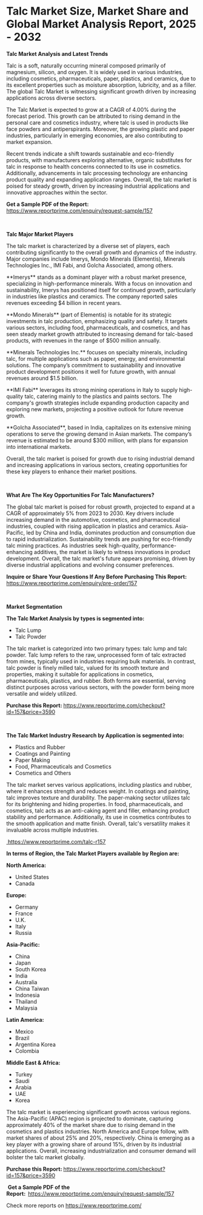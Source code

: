 <p><h1>Talc Market Size, Market Share and Global Market Analysis Report, 2025 - 2032</h1></p><p><strong>Talc Market Analysis and Latest Trends</strong></p>
<p><p>Talc is a soft, naturally occurring mineral composed primarily of magnesium, silicon, and oxygen. It is widely used in various industries, including cosmetics, pharmaceuticals, paper, plastics, and ceramics, due to its excellent properties such as moisture absorption, lubricity, and as a filler. The global Talc Market is witnessing significant growth driven by increasing applications across diverse sectors.</p><p>The Talc Market is expected to grow at a CAGR of 4.00% during the forecast period. This growth can be attributed to rising demand in the personal care and cosmetics industry, where talc is used in products like face powders and antiperspirants. Moreover, the growing plastic and paper industries, particularly in emerging economies, are also contributing to market expansion. </p><p>Recent trends indicate a shift towards sustainable and eco-friendly products, with manufacturers exploring alternative, organic substitutes for talc in response to health concerns connected to its use in cosmetics. Additionally, advancements in talc processing technology are enhancing product quality and expanding application ranges. Overall, the talc market is poised for steady growth, driven by increasing industrial applications and innovative approaches within the sector.</p></p>
<p><strong>Get a Sample PDF of the Report:&nbsp;</strong> <a href="https://www.reportprime.com/enquiry/request-sample/157?utm_campaign=2095&utm_medium=2&utm_source=Github&utm_content=ia&utm_term=18032025&utm_id=talc">https://www.reportprime.com/enquiry/request-sample/157</a></p>
<p>&nbsp;</p>
<p><strong>Talc Major Market Players</strong></p>
<p><p>The talc market is characterized by a diverse set of players, each contributing significantly to the overall growth and dynamics of the industry. Major companies include Imerys, Mondo Minerals (Elementis), Minerals Technologies Inc., IMI Fabi, and Golcha Associated, among others. </p><p>**Imerys** stands as a dominant player with a robust market presence, specializing in high-performance minerals. With a focus on innovation and sustainability, Imerys has positioned itself for continued growth, particularly in industries like plastics and ceramics. The company reported sales revenues exceeding $4 billion in recent years.</p><p>**Mondo Minerals** (part of Elementis) is notable for its strategic investments in talc production, emphasizing quality and safety. It targets various sectors, including food, pharmaceuticals, and cosmetics, and has seen steady market growth attributed to increasing demand for talc-based products, with revenues in the range of $500 million annually.</p><p>**Minerals Technologies Inc.** focuses on specialty minerals, including talc, for multiple applications such as paper, energy, and environmental solutions. The company’s commitment to sustainability and innovative product development positions it well for future growth, with annual revenues around $1.5 billion.</p><p>**IMI Fabi** leverages its strong mining operations in Italy to supply high-quality talc, catering mainly to the plastics and paints sectors. The company's growth strategies include expanding production capacity and exploring new markets, projecting a positive outlook for future revenue growth.</p><p>**Golcha Associated**, based in India, capitalizes on its extensive mining operations to serve the growing demand in Asian markets. The company’s revenue is estimated to be around $300 million, with plans for expansion into international markets.</p><p>Overall, the talc market is poised for growth due to rising industrial demand and increasing applications in various sectors, creating opportunities for these key players to enhance their market positions.</p></p>
<p>&nbsp;</p>
<p><strong>What Are The Key Opportunities For Talc Manufacturers?</strong></p>
<p><p>The global talc market is poised for robust growth, projected to expand at a CAGR of approximately 5% from 2023 to 2030. Key drivers include increasing demand in the automotive, cosmetics, and pharmaceutical industries, coupled with rising application in plastics and ceramics. Asia-Pacific, led by China and India, dominates production and consumption due to rapid industrialization. Sustainability trends are pushing for eco-friendly talc mining practices. As industries seek high-quality, performance-enhancing additives, the market is likely to witness innovations in product development. Overall, the talc market's future appears promising, driven by diverse industrial applications and evolving consumer preferences.</p></p>
<p><strong>Inquire or Share Your Questions If Any Before Purchasing This Report:</strong> <a href="https://www.reportprime.com/enquiry/pre-order/157?utm_campaign=2095&utm_medium=2&utm_source=Github&utm_content=ia&utm_term=18032025&utm_id=talc">https://www.reportprime.com/enquiry/pre-order/157</a></p>
<p>&nbsp;</p>
<p><strong>Market Segmentation</strong></p>
<p><strong>The Talc Market Analysis by types is segmented into:</strong></p>
<p><ul><li>Talc Lump</li><li>Talc Powder</li></ul></p>
<p><p>The talc market is categorized into two primary types: talc lump and talc powder. Talc lump refers to the raw, unprocessed form of talc extracted from mines, typically used in industries requiring bulk materials. In contrast, talc powder is finely milled talc, valued for its smooth texture and properties, making it suitable for applications in cosmetics, pharmaceuticals, plastics, and rubber. Both forms are essential, serving distinct purposes across various sectors, with the powder form being more versatile and widely utilized.</p></p>
<p><strong>Purchase this Report:&nbsp;</strong><a href="https://www.reportprime.com/checkout?id=157&price=3590&utm_campaign=2095&utm_medium=2&utm_source=Github&utm_content=ia&utm_term=18032025&utm_id=talc">https://www.reportprime.com/checkout?id=157&price=3590</a></p>
<p>&nbsp;</p>
<p><strong>The Talc Market Industry Research by Application is segmented into:</strong></p>
<p><ul><li>Plastics and Rubber</li><li>Coatings and Painting</li><li>Paper Making</li><li>Food, Pharmaceuticals and Cosmetics</li><li>Cosmetics and Others</li></ul></p>
<p><p>The talc market serves various applications, including plastics and rubber, where it enhances strength and reduces weight. In coatings and painting, talc improves texture and durability. The paper-making sector utilizes talc for its brightening and hiding properties. In food, pharmaceuticals, and cosmetics, talc acts as an anti-caking agent and filler, enhancing product stability and performance. Additionally, its use in cosmetics contributes to the smooth application and matte finish. Overall, talc's versatility makes it invaluable across multiple industries.</p></p>
<p><a href="https://www.reportprime.com/talc-r157?utm_campaign=2095&utm_medium=2&utm_source=Github&utm_content=ia&utm_term=18032025&utm_id=talc">&nbsp;https://www.reportprime.com/talc-r157</a></p>
<p><strong>In terms of Region, the Talc Market Players available by Region are:</strong></p>
<p>
    <p> <strong> North America: </strong>
        <ul>
            <li>United States</li>
            <li>Canada</li>
        </ul>
        </p> 
    <p> <strong> Europe: </strong>
        <ul>
            <li>Germany</li>
            <li>France</li>
            <li>U.K.</li>
            <li>Italy</li>
            <li>Russia</li>
        </ul>
        </p> 
    <p> <strong> Asia-Pacific: </strong>
        <ul>
            <li>China</li>
            <li>Japan</li>
            <li>South Korea</li>
            <li>India</li>
            <li>Australia</li>
            <li>China Taiwan</li>
            <li>Indonesia</li>
            <li>Thailand</li>
            <li>Malaysia</li>
        </ul>
        </p> 
    <p> <strong> Latin America: </strong>
        <ul>
            <li>Mexico</li>
            <li>Brazil</li>
            <li>Argentina Korea</li>
            <li>Colombia</li>
        </ul>
        </p> 
    <p> <strong> Middle East & Africa: </strong>
        <ul>
            <li>Turkey</li>
            <li>Saudi</li>
            <li>Arabia</li>
            <li>UAE</li>
            <li>Korea</li>
        </ul>
    </p>
    </p>
<p><p>The talc market is experiencing significant growth across various regions. The Asia-Pacific (APAC) region is projected to dominate, capturing approximately 40% of the market share due to rising demand in the cosmetics and plastics industries. North America and Europe follow, with market shares of about 25% and 20%, respectively. China is emerging as a key player with a growing share of around 15%, driven by its industrial applications. Overall, increasing industrialization and consumer demand will bolster the talc market globally.</p></p>
<p><strong>Purchase this Report: </strong><a href="https://www.reportprime.com/checkout?id=157&price=3590&utm_campaign=2095&utm_medium=2&utm_source=Github&utm_content=ia&utm_term=18032025&utm_id=talc">https://www.reportprime.com/checkout?id=157&price=3590</a></p>
<p>&nbsp;<strong>Get a Sample PDF of the Report:&nbsp;&nbsp;</strong><a href="https://www.reportprime.com/enquiry/request-sample/157?utm_campaign=2095&utm_medium=2&utm_source=Github&utm_content=ia&utm_term=18032025&utm_id=talc">https://www.reportprime.com/enquiry/request-sample/157</a></p>
<p><strong></strong></p>
<p>Check more reports on <a href="https://www.reportprime.com/?utm_campaign=2095&utm_medium=2&utm_source=Github&utm_content=ia&utm_term=18032025&utm_id=talc">https://www.reportprime.com/</a></p>